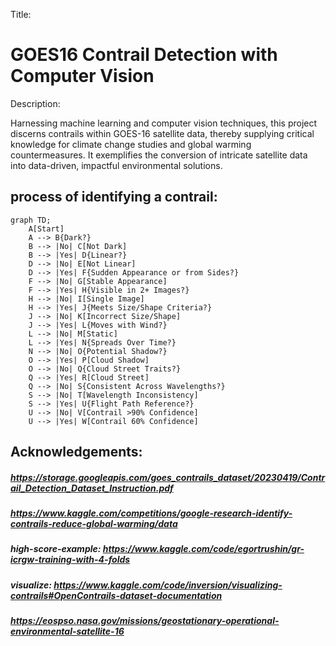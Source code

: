 Title:
# GOES16 Contrail Detection with Computer Vision

Description:

Harnessing machine learning and computer vision techniques, this project discerns contrails within GOES-16 satellite data, thereby supplying critical knowledge for climate change studies and global warming countermeasures. It exemplifies the conversion of intricate satellite data into data-driven, impactful environmental solutions.

## process of identifying a contrail:

```mermaid
graph TD;
    A[Start]
    A --> B{Dark?}
    B --> |No| C[Not Dark]
    B --> |Yes| D{Linear?}
    D --> |No| E[Not Linear]
    D --> |Yes| F{Sudden Appearance or from Sides?}
    F --> |No| G[Stable Appearance]
    F --> |Yes| H{Visible in 2+ Images?}
    H --> |No| I[Single Image]
    H --> |Yes| J{Meets Size/Shape Criteria?}
    J --> |No| K[Incorrect Size/Shape]
    J --> |Yes| L{Moves with Wind?}
    L --> |No| M[Static]
    L --> |Yes| N{Spreads Over Time?}
    N --> |No| O{Potential Shadow?}
    O --> |Yes| P[Cloud Shadow]
    O --> |No| Q{Cloud Street Traits?}
    Q --> |Yes| R[Cloud Street]
    Q --> |No| S{Consistent Across Wavelengths?}
    S --> |No| T[Wavelength Inconsistency]
    S --> |Yes| U{Flight Path Reference?}
    U --> |No| V[Contrail >90% Confidence]
    U --> |Yes| W[Contrail 60% Confidence]
```

## Acknowledgements:
##### https://storage.googleapis.com/goes_contrails_dataset/20230419/Contrail_Detection_Dataset_Instruction.pdf
##### https://www.kaggle.com/competitions/google-research-identify-contrails-reduce-global-warming/data
##### high-score-example: https://www.kaggle.com/code/egortrushin/gr-icrgw-training-with-4-folds
##### visualize: https://www.kaggle.com/code/inversion/visualizing-contrails#OpenContrails-dataset-documentation
##### https://eospso.nasa.gov/missions/geostationary-operational-environmental-satellite-16